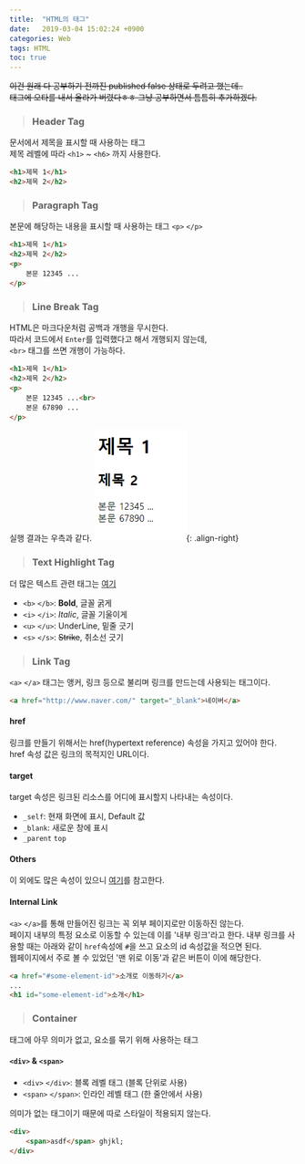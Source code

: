```yaml
---
title:  "HTML의 태그"
date:   2019-03-04 15:02:24 +0900
categories: Web
tags: HTML
toc: true
---
```


~~이건 원래 다 공부하기 전까진 published false 상태로 두려고 했는데..  
태그에 오타를 내서 올라가 버렸다ㅎㅎ 그냥 공부하면서 틈틈히 추가하겠다.~~
  
> ### Header Tag

문서에서 제목을 표시할 때 사용하는 태그  
제목 레벨에 따라 `<h1>` ~ `<h6>` 까지 사용한다.  

```html
<h1>제목 1</h1>
<h2>제목 2</h2>
```

> ### Paragraph Tag

본문에 해당하는 내용을 표시할 때 사용하는 태그 `<p>` `</p>`

```html
<h1>제목 1</h1>
<h2>제목 2</h2>
<p>
	본문 12345 ...
</p>
```

> ### Line Break Tag

HTML은 마크다운처럼 공백과 개행을 무시한다.  
따라서 코드에서 `Enter`를 입력했다고 해서 개행되지 않는데,  
`<br>` 태그를 쓰면 개행이 가능하다.  

```html
<h1>제목 1</h1>
<h2>제목 2</h2>
<p>
	본문 12345 ...<br>
	본문 67890 ...
</p>
```

실행 결과는 우측과 같다.
![html_tag](/assets/images/html_tag.PNG){: .align-right}

> ### Text Highlight Tag

더 많은 텍스트 관련 태그는 [여기](https://developer.mozilla.org/en-US/docs/Web/HTML/Element#Inline_text_semantics)

- `<b>` `</b>`: **Bold**, 글꼴 굵게
- `<i>` `</i>`: _Italic_, 글꼴 기울이게
- `<u>` `</u>`: UnderLine, 밑줄 긋기
- `<s>` `</s>`: ~~Strike~~, 취소선 긋기

> ### Link Tag

`<a>` `</a>` 태그는 앵커, 링크 등으로 불리며 링크를 만드는데 사용되는 태그이다.  

```html
<a href="http://www.naver.com/" target="_blank">네이버</a>
```

#### href 

링크를 만들기 위해서는 href(hypertext reference) 속성을 가지고 있어야 한다.  
href 속성 값은 링크의 목적지인 URL이다.  

#### target 

target 속성은 링크된 리소스를 어디에 표시할지 나타내는 속성이다.  
- `_self`: 현재 화면에 표시, Default 값
- `_blank`: 새로운 창에 표시
- `_parent` `top`

#### Others

이 외에도 많은 속성이 있으니 [여기](https://developer.mozilla.org/en-US/docs/Web/HTML/Element/a)를 참고한다.

#### Internal Link

`<a>` `</a>`를 통해 만들어진 링크는 꼭 외부 페이지로만 이동하진 않는다.  
페이지 내부의 특정 요소로 이동할 수 있는데 이를 '내부 링크'라고 한다.
내부 링크를 사용할 때는 아래와 같이 `href`속성에  `#`을 쓰고 요소의 id 속성값을 적으면 된다.  
웹페이지에서 주로 볼 수 있었던 '맨 위로 이동'과 같은 버튼이 이에 해당한다.  

```html
<a href="#some-element-id">소개로 이동하기</a>
...
<h1 id="some-element-id">소개</h1>
```

> ### Container

태그에 아무 의미가 없고, 요소를 묶기 위해 사용하는 태그  

#### `<div>` & `<span>`

- `<div>` `</div>`: 블록 레벨 태그 (블록 단위로 사용)  
- `<span>` `</span>`: 인라인 레벨 태그 (한 줄안에서 사용)  
  
의미가 없는 태그이기 때문에 따로 스타일이 적용되지 않는다.  

```html
<div>
	<span>asdf</span> ghjkl;
</div>
```